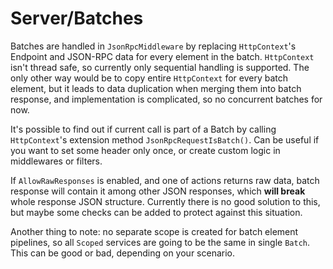 # Server/Batches

Batches are handled in `JsonRpcMiddleware` by replacing `HttpContext`'s Endpoint and JSON-RPC data for every element in the batch. `HttpContext` isn't thread safe, so currently only sequential handling is supported. The only other way would be to copy entire `HttpContext` for every batch element, but it leads to data duplication when merging them into batch response, and implementation is complicated, so no concurrent batches for now.

It's possible to find out if current call is part of a Batch by calling `HttpContext`'s extension method `JsonRpcRequestIsBatch()`.
Can be useful if you want to set some header only once, or create custom logic in middlewares or filters.

If `AllowRawResponses` is enabled, and one of actions returns raw data,
batch response will contain it among other JSON responses, which **will break** whole response JSON structure. Currently there is no good solution to this, but maybe some checks can be added to protect against this situation.

Another thing to note: no separate scope is created for batch element pipelines, so all `Scoped` services are going to be the same in single `Batch`.
This can be good or bad, depending on your scenario.